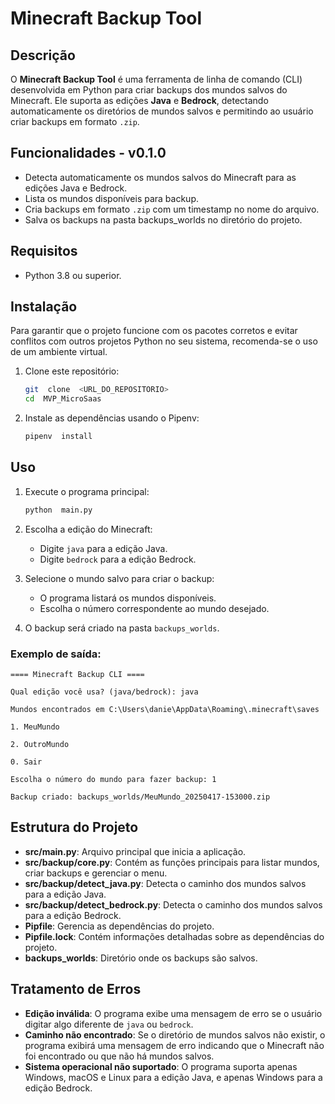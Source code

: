 # Minecraft Backup Tool

## Descrição

O **Minecraft Backup Tool** é uma ferramenta de linha de comando (CLI) desenvolvida em Python para criar backups dos mundos salvos do Minecraft. Ele suporta as edições **Java** e **Bedrock**, detectando automaticamente os diretórios de mundos salvos e permitindo ao usuário criar backups em formato `.zip`.

## Funcionalidades - v0.1.0

- Detecta automaticamente os mundos salvos do Minecraft para as edições Java e Bedrock.
- Lista os mundos disponíveis para backup.
- Cria backups em formato `.zip` com um timestamp no nome do arquivo.
- Salva os backups na pasta backups_worlds no diretório do projeto.

## Requisitos

- Python 3.8 ou superior.

## Instalação

Para garantir que o projeto funcione com os pacotes corretos e evitar conflitos com outros projetos Python no seu sistema, recomenda-se o uso de um ambiente virtual.

1.  Clone este repositório:
    ```bash
    git  clone  <URL_DO_REPOSITORIO>
    cd  MVP_MicroSaas
    ```
2.  Instale as dependências usando o Pipenv:

    ```bash
    pipenv  install
    ```

## Uso

1.  Execute o programa principal:

    ```bash
    python  main.py
    ```

2.  Escolha a edição do Minecraft:

    - Digite `java` para a edição Java.
    - Digite `bedrock` para a edição Bedrock.

3.  Selecione o mundo salvo para criar o backup:

    - O programa listará os mundos disponíveis.
    - Escolha o número correspondente ao mundo desejado.

4.  O backup será criado na pasta `backups_worlds`.

### Exemplo de saída:

    ==== Minecraft Backup CLI ====

    Qual edição você usa? (java/bedrock): java

    Mundos encontrados em C:\Users\danie\AppData\Roaming\.minecraft\saves

    1. MeuMundo

    2. OutroMundo

    0. Sair

    Escolha o número do mundo para fazer backup: 1

    Backup criado: backups_worlds/MeuMundo_20250417-153000.zip

## Estrutura do Projeto

- **src/main.py**: Arquivo principal que inicia a aplicação.
- **src/backup/core.py**: Contém as funções principais para listar mundos, criar backups e gerenciar o menu.
- **src/backup/detect_java.py**: Detecta o caminho dos mundos salvos para a edição Java.
- **src/backup/detect_bedrock.py**: Detecta o caminho dos mundos salvos para a edição Bedrock.
- **Pipfile**: Gerencia as dependências do projeto.
- **Pipfile.lock**: Contém informações detalhadas sobre as dependências do projeto.
- **backups_worlds**: Diretório onde os backups são salvos.

## Tratamento de Erros

- **Edição inválida**: O programa exibe uma mensagem de erro se o usuário digitar algo diferente de `java` ou `bedrock`.
- **Caminho não encontrado**: Se o diretório de mundos salvos não existir, o programa exibirá uma mensagem de erro indicando que o Minecraft não foi encontrado ou que não há mundos salvos.
- **Sistema operacional não suportado**: O programa suporta apenas Windows, macOS e Linux para a edição Java, e apenas Windows para a edição Bedrock.
